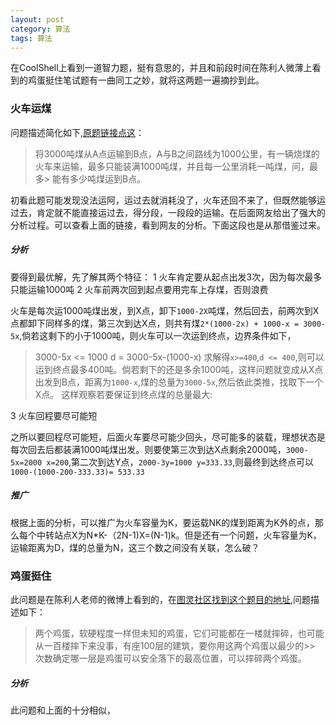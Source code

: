 ```yaml
---
layout: post
category: 算法 
tags: 算法
---
```


在CoolShell上看到一道智力题，挺有意思的，并且和前段时间在陈利人微薄上看到的鸡蛋挺住笔试题有一曲同工之妙，就将这两题一遍摘抄到此。

### 火车运煤

问题描述简化如下,[原题链接点这](coolshell.cn/articles/4429.html)：
> 将3000吨煤从A点运输到B点，A与B之间路线为1000公里，有一辆烧煤的火车来运输，最多只能装满1000吨煤，并且每一公里消耗一吨煤，问，最多> 能有多少吨煤运到B点。 

初看此题可能发现没法运阿，运过去就消耗没了，火车还回不来了，但既然能够运过去，肯定就不能直接运过去，得分段，一段段的运输。在后面网友给出了强大的分析过程。可以查看上面的链接，看到网友的分析。下面这段也是从那借鉴过来。

##### 分析

要得到最优解，先了解其两个特征：
1 火车肯定要从起点出发3次，因为每次最多只能运输1000吨
2 火车前两次回到起点要用完车上存煤，否则浪费

火车是每次运1000吨煤出发，到X点，卸下`1000-2X`吨煤，然后回去，前两次到X点都卸下同样多的煤，第三次到达X点，则共有煤`2*(1000-2x) + 1000-x = 3000-5x`,倘若这剩下的小于1000吨，则火车可以一次运到终点，边界条件如下，
> 3000-5x <= 1000
> d = 3000-5x-(1000-x)
求解得`x>=400`,`d <= 400`,则可以运到终点最多400吨。倘若剩下的还是多余1000吨，这样问题就变成从X点出发到B点，距离为`1000-x`,煤的总量为`3000-5x`,然后依此类推，找取下一个X点。
这样观察若要保证到终点煤的总量最大:

3  火车回程要尽可能短 

之所以要回程尽可能短，后面火车要尽可能少回头，尽可能多的装载，理想状态是每次回去后都装满1000吨煤出发。则要使第三次到达X点剩余2000吨，`3000-5x=2000 x=200`,第二次到达Y点，`2000-3y=1000 y=333.33`,则最终到达终点可以`1000-(1000-200-333.33)= 533.33`

##### 推广

根据上面的分析，可以推广为火车容量为K，要运载NK的煤到距离为K外的点，那么每个中转站点X为N*K-（2N-1)X=(N-1)k。但是还有一个问题，火车容量为K，运输距离为D，煤的总量为N，这三个数之间没有关联，怎么破？

### 鸡蛋挺住

此问题是在陈利人老师的微博上看到的，在[图灵社区找到这个题目的地址](http://ituring.com.cn/article/49817),问题描述如下：

> 两个鸡蛋，软硬程度一样但未知的鸡蛋，它们可能都在一楼就摔碎，也可能从一百楼摔下来没事，有座100层的建筑，要你用这两个鸡蛋以最少的>> 次数确定哪一层是鸡蛋可以安全落下的最高位置，可以摔碎两个鸡蛋。

##### 分析

此问题和上面的十分相似，

